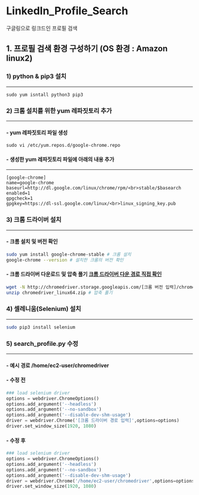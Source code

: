 # LinkedIn_Profile_Search
구글링으로 링크드인 프로필 검색<br> 

## 1. 프로필 검색 환경 구성하기 (OS 환경 : Amazon linux2)
### 1) python & pip3 설치
---

```
sudo yum isntall python3 pip3 
```

### 2) 크롬 설치를 위한 yum 레파짓토리 추가
---
#### - yum 레파짓토리 파일 생성
```
sudo vi /etc/yum.repos.d/google-chrome.repo
```
#### - 생성한 yum 레파짓토리 파일에 아래의 내용 추가
---
```
[google-chrome]
name=google-chrome
baseurl=http://dl.google.com/linux/chrome/rpm/<br>stable/$basearch
enabled=1
gpgcheck=1
gpgkey=https://dl-ssl.google.com/linux/<br>linux_signing_key.pub
```
### 3) 크롬 드라이버 설치
---
#### - 크롬 설치 및 버전 확인
```bash
sudo yum install google-chrome-stable # 크롬 설치
google-chrome --version # 설치한 크롬의 버전 확인
```
#### - 크롬 드라이버 다운로드 및 압축 풀기 [크롬 드라이버 다운 경로 직접 확인](https://chromedriver.storage.googleapis.com/index.html)
```bash
wget -N http://chromedriver.storage.googleapis.com/[크롬 버전 입력]/chromedriver_linux64.zip # 크롬 드라이버 다운로드
unzip chromedriver_linux64.zip # 압축 풀기 
```
### 4) 셀레니움(Selenium) 설치 
---
```bash
sudo pip3 install selenium
```

### 5) search_profile.py 수정 
---
#### - 예시 경로 /home/ec2-user/chromedriver
#### - 수정 전
```py
### load selenium driver
options = webdriver.ChromeOptions()
options.add_argument('--headless')
options.add_argument('--no-sandbox')
options.add_argument('--disable-dev-shm-usage')
driver = webdriver.Chrome('[크롬 드라이버 경로 입력]',options=options)
driver.set_window_size(1920, 1080)
```
#### - 수정 후
```py
### load selenium driver
options = webdriver.ChromeOptions()
options.add_argument('--headless')
options.add_argument('--no-sandbox')
options.add_argument('--disable-dev-shm-usage')
driver = webdriver.Chrome('/home/ec2-user/chromedriver',options=options)
driver.set_window_size(1920, 1080)
```
